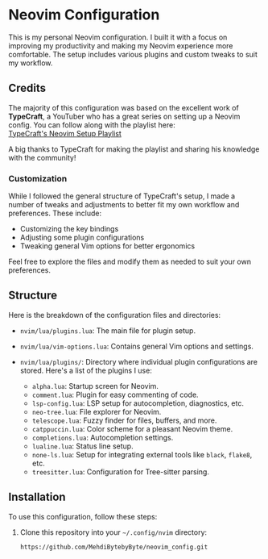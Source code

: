 # Neovim Configuration

This is my personal Neovim configuration. I built it with a focus on improving my productivity and making my Neovim experience more comfortable. The setup includes various plugins and custom tweaks to suit my workflow.

## Credits

The majority of this configuration was based on the excellent work of **TypeCraft**, a YouTuber who has a great series on setting up a Neovim config. You can follow along with the playlist here:  
[TypeCraft's Neovim Setup Playlist](https://youtube.com/playlist?list=PLsz00TDipIffreIaUNk64KxTIkQaGguqn&si=LFI5biJ8jBTquxtO)

A big thanks to TypeCraft for making the playlist and sharing his knowledge with the community!

### Customization

While I followed the general structure of TypeCraft's setup, I made a number of tweaks and adjustments to better fit my own workflow and preferences. These include:

- Customizing the key bindings
- Adjusting some plugin configurations
- Tweaking general Vim options for better ergonomics

Feel free to explore the files and modify them as needed to suit your own preferences.

## Structure

Here is the breakdown of the configuration files and directories:

- `nvim/lua/plugins.lua`: The main file for plugin setup.
- `nvim/lua/vim-options.lua`: Contains general Vim options and settings.
- `nvim/lua/plugins/`: Directory where individual plugin configurations are stored. Here's a list of the plugins I use:

  - `alpha.lua`: Startup screen for Neovim.
  - `comment.lua`: Plugin for easy commenting of code.
  - `lsp-config.lua`: LSP setup for autocompletion, diagnostics, etc.
  - `neo-tree.lua`: File explorer for Neovim.
  - `telescope.lua`: Fuzzy finder for files, buffers, and more.
  - `catppuccin.lua`: Color scheme for a pleasant Neovim theme.
  - `completions.lua`: Autocompletion settings.
  - `lualine.lua`: Status line setup.
  - `none-ls.lua`: Setup for integrating external tools like `black`, `flake8`, etc.
  - `treesitter.lua`: Configuration for Tree-sitter parsing.

## Installation

To use this configuration, follow these steps:

1. Clone this repository into your `~/.config/nvim` directory:
   ```sh
   https://github.com/MehdiBytebyByte/neovim_config.git
   ```

